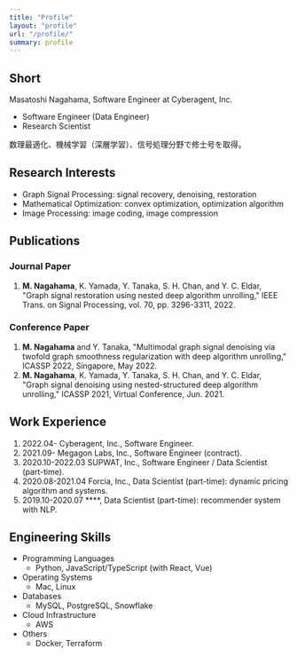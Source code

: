 ```yaml
---
title: "Profile"
layout: "profile"
url: "/profile/"
summary: profile
---
```


## Short

Masatoshi Nagahama, Software Engineer at Cyberagent, Inc.

- Software Engineer (Data Engineer)
- Research Scientist

数理最適化、機械学習（深層学習）、信号処理分野で修士号を取得。

## Research Interests

- Graph Signal Processing: signal recovery, denoising, restoration
- Mathematical Optimization: convex optimization, optimization algorithm
- Image Processing: image coding, image compression

## Publications

### Journal Paper

1. **M. Nagahama**, K. Yamada, Y. Tanaka, S. H. Chan, and Y. C. Eldar, "Graph signal restoration using nested deep algorithm unrolling," IEEE Trans. on Signal Processing, vol. 70, pp. 3296-3311, 2022.

### Conference Paper

1. **M. Nagahama** and Y. Tanaka, "Multimodal graph signal denoising via twofold graph smoothness regularization with deep algorithm unrolling," ICASSP 2022, Singapore, May 2022.
1. **M. Nagahama**, K. Yamada, Y. Tanaka, S. H. Chan, and Y. C. Eldar, "Graph signal denoising using nested-structured deep algorithm unrolling," ICASSP 2021, Virtual Conference, Jun. 2021.

## Work Experience

1. 2022.04- Cyberagent, Inc., Software Engineer.
1. 2021.09- Megagon Labs, Inc., Software Engineer (contract).
1. 2020.10-2022.03 SUPWAT, Inc., Software Engineer / Data Scientist (part-time).
1. 2020.08-2021.04 Forcia, Inc., Data Scientist (part-time): dynamic pricing algorithm and systems.
1. 2019.10-2020.07 \****, Data Scientist (part-time): recommender system with NLP.

## Engineering Skills

- Programming Languages
  - Python, JavaScript/TypeScript (with React, Vue)
- Operating Systems
  - Mac, Linux
- Databases
  - MySQL, PostgreSQL, Snowflake
- Cloud Infrastructure
  - AWS
- Others
  - Docker, Terraform
